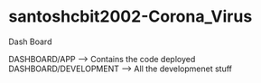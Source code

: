 # santoshcbit2002-Corona_Virus
Dash Board

DASHBOARD/APP --> Contains the code deployed
DASHBOARD/DEVELOPMENT --> All the developmenet stuff 
